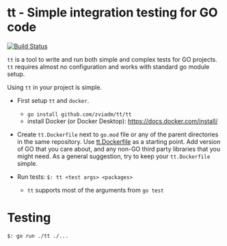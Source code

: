 # tt - Simple integration testing for GO code
[![Build Status](https://travis-ci.org/zviadm/tt.svg?branch=master)](https://travis-ci.org/zviadm/tt)

`tt` is a tool to write and run both simple and complex tests for GO projects. `tt` requires almost no configuration and works with standard go module setup.

Using `tt` in your project is simple.
* First setup `tt` and `docker`.
	* `go install github.com/zviadm/tt/tt`
	* install Docker (or Docker Desktop): https://docs.docker.com/install/

* Create `tt.Dockerfile` next to `go.mod` file or any of the parent directories in the same repository. Use [tt.Dockerfile](./tt.Dockerfile) as a starting point. Add version of GO that you care about, and any non-GO third party libraries that you might need. As a general suggestion, try to keep your `tt.Dockerfile` simple.
* Run tests: `$: tt <test args> <packages>`
	* `tt` supports most of the arguments from `go test`

# Testing

```
$: go run ./tt ./...
```